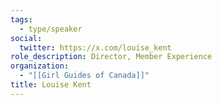```yaml
---
tags:
  - type/speaker
social:
  twitter: https://x.com/louise_kent
role_description: Director, Member Experience
organization:
  - "[[Girl Guides of Canada]]"
title: Louise Kent
---
```


